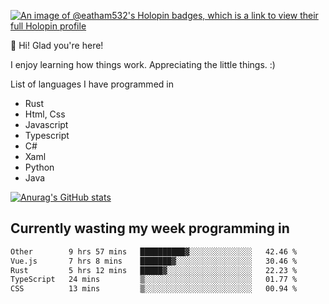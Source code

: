 [![An image of @eatham532's Holopin badges, which is a link to view their full Holopin profile](https://holopin.me/eatham532)](https://holopin.io/@eatham532)


👋 Hi! Glad you're here!

I enjoy learning how things work. Appreciating the little things. :)


List of languages I have programmed in
- Rust
- Html, Css
- Javascript
- Typescript
- C#
- Xaml
- Python
- Java

[![Anurag's GitHub stats](https://github-readme-stats.vercel.app/api?username=Eatham532&theme=dark)](https://github.com/anuraghazra/github-readme-stats)


## Currently wasting my week programming in
<!--START_SECTION:waka-->

```txt
Other        9 hrs 57 mins   ██████████▓░░░░░░░░░░░░░░   42.46 %
Vue.js       7 hrs 8 mins    ███████▓░░░░░░░░░░░░░░░░░   30.46 %
Rust         5 hrs 12 mins   █████▓░░░░░░░░░░░░░░░░░░░   22.23 %
TypeScript   24 mins         ▒░░░░░░░░░░░░░░░░░░░░░░░░   01.77 %
CSS          13 mins         ▒░░░░░░░░░░░░░░░░░░░░░░░░   00.94 %
```

<!--END_SECTION:waka-->
